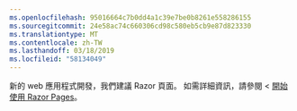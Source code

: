 ```yaml
---
ms.openlocfilehash: 95016664c7b0dd4a1c39e7be0b8261e558286155
ms.sourcegitcommit: 24e58ac74c660306cd98c580eb5cb9e87d823330
ms.translationtype: MT
ms.contentlocale: zh-TW
ms.lasthandoff: 03/18/2019
ms.locfileid: "58134049"
---
```

新的 web 應用程式開發，我們建議 Razor 頁面。 如需詳細資訊，請參閱 <<c0> [ 開始使用 Razor Pages](/aspnet/core/tutorials/razor-pages/razor-pages-start)。